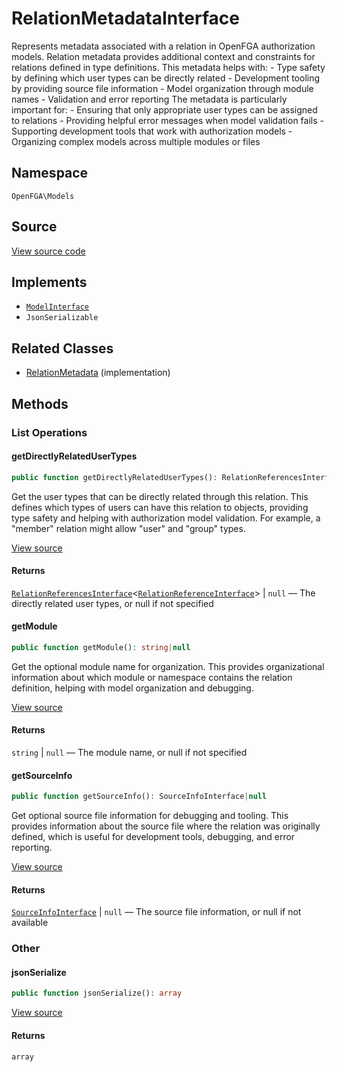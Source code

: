 # RelationMetadataInterface

Represents metadata associated with a relation in OpenFGA authorization models. Relation metadata provides additional context and constraints for relations defined in type definitions. This metadata helps with: - Type safety by defining which user types can be directly related - Development tooling by providing source file information - Model organization through module names - Validation and error reporting The metadata is particularly important for: - Ensuring that only appropriate user types can be assigned to relations - Providing helpful error messages when model validation fails - Supporting development tools that work with authorization models - Organizing complex models across multiple modules or files

## Namespace
`OpenFGA\Models`

## Source
[View source code](https://github.com/evansims/openfga-php/blob/main/src/Models/RelationMetadataInterface.php)

## Implements
* [`ModelInterface`](ModelInterface.md)
* `JsonSerializable`

## Related Classes
* [RelationMetadata](Models/RelationMetadata.md) (implementation)



## Methods

                                                                        
### List Operations
#### getDirectlyRelatedUserTypes


```php
public function getDirectlyRelatedUserTypes(): RelationReferencesInterface<RelationReferenceInterface>|null
```

Get the user types that can be directly related through this relation. This defines which types of users can have this relation to objects, providing type safety and helping with authorization model validation. For example, a &quot;member&quot; relation might allow &quot;user&quot; and &quot;group&quot; types.

[View source](https://github.com/evansims/openfga-php/blob/main/src/Models/RelationMetadataInterface.php#L41)


#### Returns
[`RelationReferencesInterface`](Models/Collections/RelationReferencesInterface.md)&lt;[`RelationReferenceInterface`](RelationReferenceInterface.md)&gt; &#124; `null` — The directly related user types, or null if not specified
#### getModule


```php
public function getModule(): string|null
```

Get the optional module name for organization. This provides organizational information about which module or namespace contains the relation definition, helping with model organization and debugging.

[View source](https://github.com/evansims/openfga-php/blob/main/src/Models/RelationMetadataInterface.php#L52)


#### Returns
`string` &#124; `null` — The module name, or null if not specified
#### getSourceInfo


```php
public function getSourceInfo(): SourceInfoInterface|null
```

Get optional source file information for debugging and tooling. This provides information about the source file where the relation was originally defined, which is useful for development tools, debugging, and error reporting.

[View source](https://github.com/evansims/openfga-php/blob/main/src/Models/RelationMetadataInterface.php#L63)


#### Returns
[`SourceInfoInterface`](SourceInfoInterface.md) &#124; `null` — The source file information, or null if not available
### Other
#### jsonSerialize


```php
public function jsonSerialize(): array
```


[View source](https://github.com/evansims/openfga-php/blob/main/src/Models/RelationMetadataInterface.php#L69)


#### Returns
`array`
